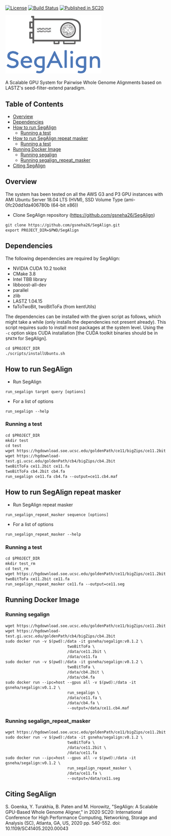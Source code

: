 [license-badge]: https://img.shields.io/badge/License-MIT-yellow.svg 
[license-link]: https://opensource.org/licenses/MIT

[![License][license-badge]][license-link]
[![Build Status](https://travis-ci.com/gsneha26/SegAlign.svg?branch=master)](https://travis-ci.com/gsneha26/SegAlign)
[![Published in SC20](https://img.shields.io/badge/published%20in-SC20-blue.svg)](https://doi.ieeecomputersociety.org/10.1109/SC41405.2020.00043)

<img src="logo.png" width="300">

A Scalable GPU System for Pairwise Whole Genome Alignments based on LASTZ's seed-filter-extend paradigm.

## Table of Contents

- [Overview](#overview)
- [Dependencies](#dependencies)
- [How to run SegAlign](#run)
    - [Running a test](#test)
- [How to run SegAlign repeat masker](#run_rm)
    - [Running a test](#test_rm)
- [Running Docker Image](#docker)
    - [Running segalign](#d_segalign)
    - [Running segalign_repeat_masker](#d_segalign_rm)
- [Citing SegAlign](#cite_segalign)

## <a name="overview"></a> Overview

The system has been tested on all the AWS G3 and P3 GPU instances with AMI Ubuntu Server 18.04 LTS (HVM), SSD Volume Type (ami-0fc20dd1da406780b (64-bit x86))

* Clone SegAlign repository (https://github.com/gsneha26/SegAlign)

```
git clone https://github.com/gsneha26/SegAlign.git
export PROJECT_DIR=$PWD/SegAlign
```

## <a name="dependencies"></a> Dependencies
The following dependencies are required by SegAlign:
  * NVIDIA CUDA 10.2 toolkit
  * CMake 3.8
  * Intel TBB library
  * libboost-all-dev
  * parallel
  * zlib
  * LASTZ 1.04.15
  * faToTwoBit, twoBitToFa (from kentUtils)

The dependencies can be installed with the given script as follows, which might take a while (only installs the dependencies not present already). This script requires sudo to install most packages at the system level. Using the `-c` option skips CUDA installation [the CUDA toolkit binaries should be in `$PATH` for SegAlign]. 

```
cd $PROJECT_DIR
./scripts/installUbuntu.sh
```

## <a name="run"></a> How to run SegAlign
* Run SegAlign

```
run_segalign target query [options]
```

* For a list of options 

```
run_segalign --help
```

### <a name="test"></a> Running a test

```
cd $PROJECT_DIR
mkdir test
cd test
wget https://hgdownload.soe.ucsc.edu/goldenPath/ce11/bigZips/ce11.2bit
wget https://hgdownload-test.gi.ucsc.edu/goldenPath/cb4/bigZips/cb4.2bit 
twoBitToFa ce11.2bit ce11.fa
twoBitToFa cb4.2bit cb4.fa
run_segalign ce11.fa cb4.fa --output=ce11.cb4.maf
```

## <a name="run_rm"></a> How to run SegAlign repeat masker
* Run SegAlign repeat masker

```
run_segalign_repeat_masker sequence [options]
```

* For a list of options 

```
run_segalign_repeat_masker --help
```

### <a name="test_rm"></a> Running a test

```
cd $PROJECT_DIR
mkdir test_rm
cd test_rm
wget https://hgdownload.soe.ucsc.edu/goldenPath/ce11/bigZips/ce11.2bit
twoBitToFa ce11.2bit ce11.fa
run_segalign_repeat_masker ce11.fa --output=ce11.seg
```

## <a name="docker"></a> Running Docker Image
### <a name="d_segalign"></a> Running segalign 
```
wget https://hgdownload.soe.ucsc.edu/goldenPath/ce11/bigZips/ce11.2bit
wget https://hgdownload-test.gi.ucsc.edu/goldenPath/cb4/bigZips/cb4.2bit 
sudo docker run -v $(pwd):/data -it gsneha/segalign:v0.1.2 \
                           twoBitToFa \
                           /data/ce11.2bit \
                           /data/ce11.fa
sudo docker run -v $(pwd):/data -it gsneha/segalign:v0.1.2 \
                           twoBitToFa \
                           /data/cb4.2bit \
                           /data/cb4.fa
sudo docker run --ipc=host --gpus all -v $(pwd):/data -it gsneha/segalign:v0.1.2 \
                           run_segalign \
                           /data/ce11.fa \
                           /data/cb4.fa \
                           --output=/data/ce11.cb4.maf
```

### <a name="d_segalign_rm"></a> Running segalign_repeat_masker

```
wget https://hgdownload.soe.ucsc.edu/goldenPath/ce11/bigZips/ce11.2bit
sudo docker run -v $(pwd):/data -it gsneha/segalign:v0.1.2 \
                           twoBitToFa \
                           /data/ce11.2bit \
                           /data/ce11.fa
sudo docker run --ipc=host --gpus all -v $(pwd):/data -it gsneha/segalign:v0.1.2 \
                           run_segalign_repeat_masker \
                           /data/ce11.fa \
                           --output=/data/ce11.seg
```

## <a name="cite_segalign"></a> Citing SegAlign

S. Goenka, Y. Turakhia, B. Paten and M. Horowitz,  "SegAlign: A Scalable GPU-Based Whole Genome Aligner," in 2020 SC20: International Conference for High Performance Computing, Networking, Storage and Analysis (SC), Atlanta, GA, US, 2020 pp. 540-552. doi: 10.1109/SC41405.2020.00043
